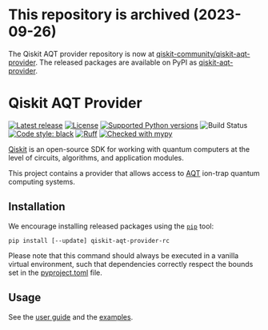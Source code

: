 # This repository is archived (2023-09-26)

The Qiskit AQT provider repository is now at [qiskit-community/qiskit-aqt-provider](https://github.com/qiskit-community/qiskit-aqt-provider). The released packages are available on PyPI as [qiskit-aqt-provider](https://pypi.org/project/qiskit-aqt-provider/).

# Qiskit AQT Provider

[![Latest release](https://img.shields.io/pypi/v/qiskit-aqt-provider-rc.svg)](https://pypi.python.org/pypi/qiskit-aqt-provider-rc)
[![License](https://img.shields.io/pypi/l/qiskit-aqt-provider-rc.svg)](https://pypi.python.org/pypi/qiskit-aqt-provider-rc)
[![Supported Python versions](https://img.shields.io/pypi/pyversions/qiskit-aqt-provider-rc.svg)](https://pypi.python.org/pypi/qiskit-aqt-provider-rc)
![Build Status](https://github.com/alpine-quantum-technologies/qiskit-aqt-provider-rc/actions/workflows/poetry.yml/badge.svg?branch=master)
[![Code style: black](https://img.shields.io/badge/code%20style-black-000000.svg)](https://github.com/psf/black)
[![Ruff](https://img.shields.io/endpoint?url=https://raw.githubusercontent.com/charliermarsh/ruff/main/assets/badge/v1.json)](https://github.com/charliermarsh/ruff)
[![Checked with mypy](https://www.mypy-lang.org/static/mypy_badge.svg)](https://mypy-lang.org/)

[Qiskit](https://qiskit.org/) is an open-source SDK for working with quantum computers at the level of circuits, algorithms, and application modules.

This project contains a provider that allows access to [AQT](https://www.aqt.eu/) ion-trap quantum computing
systems.

## Installation

We encourage installing released packages using the [`pip`](https://pip.pypa.io/en/stable/) tool:

```
pip install [--update] qiskit-aqt-provider-rc
```

Please note that this command should always be executed in a vanilla virtual environment, such that dependencies correctly respect the bounds set in the [pyproject.toml](https://github.com/alpine-quantum-technologies/qiskit-aqt-provider-internal/blob/master/pyproject.toml) file.

## Usage

See the [user guide](https://github.com/alpine-quantum-technologies/qiskit-aqt-provider-internal/blob/master/docs/guide.rst) and the [examples](https://github.com/alpine-quantum-technologies/qiskit-aqt-provider-internal/tree/master/examples).
